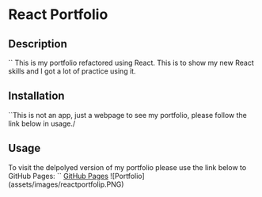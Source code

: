 # React Portfolio

## Description
`` This is my portfolio refactored using React. This is to show my new React skills and I got a lot of practice using it.

## Installation
``This is not an app, just a webpage to see my portfolio, please follow the link below in usage./

## Usage
To visit the delpolyed version of my portfolio please use the link below to GitHub Pages:
``
    [GitHub Pages](https://lisabarton23.github.io/react-portfolio/)
    ![Portfolio] (assets/images/reactportfolip.PNG)